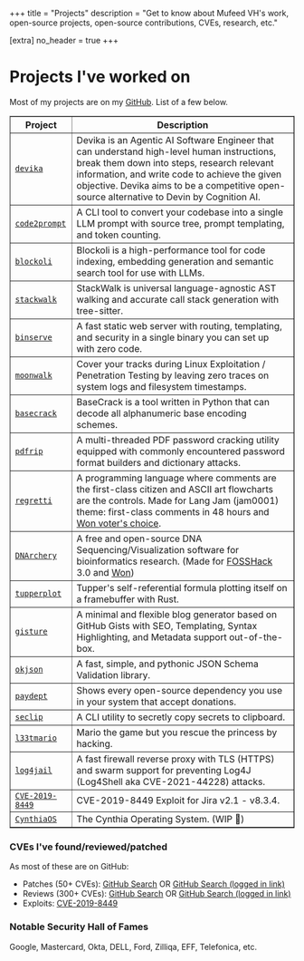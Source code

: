 +++
title = "Projects"
description = "Get to know about Mufeed VH's work, open-source projects, open-source contributions, CVEs, research, etc."

[extra]
no_header = true
+++

# Projects I've worked on

Most of my projects are on my [GitHub](https://github.com/mufeedvh). List of a few below.

<table border="1" cellpadding="5" cellspacing="0">
    <tr>
        <th>Project</th>
        <th>Description</th>
    </tr>
    <tr>
        <td><a href="https://github.com/stitionai/devika" target="_blank"><code>devika</code></a></td>
        <td>Devika is an Agentic AI Software Engineer that can understand high-level human instructions, break them down into steps, research relevant information, and write code to achieve the given objective. Devika aims to be a competitive open-source alternative to Devin by Cognition AI.</td>
    </tr>
    <tr>
        <td><a href="https://github.com/mufeedvh/code2prompt" target="_blank"><code>code2prompt</code></a></td>
        <td>A CLI tool to convert your codebase into a single LLM prompt with source tree, prompt templating, and token counting.</td>
    </tr>
    <tr>
        <td><a href="https://github.com/getAsterisk/blockoli" target="_blank"><code>blockoli</code></a></td>
        <td>Blockoli is a high-performance tool for code indexing, embedding generation and semantic search tool for use with LLMs.</td>
    </tr>
    <tr>
        <td><a href="https://github.com/getAsterisk/stackwalk" target="_blank"><code>stackwalk</code></a></td>
        <td>StackWalk is universal language-agnostic AST walking and accurate call stack generation with tree-sitter.</td>
    </tr>      
    <tr>
        <td><a href="https://github.com/mufeedvh/binserve" target="_blank"><code>binserve</code></a></td>
        <td>A fast static web server with routing, templating, and security in a single binary you can set up with zero code.</td>
    </tr>
    <tr>
        <td><a href="https://github.com/mufeedvh/moonwalk" target="_blank"><code>moonwalk</code></a></td>
        <td>Cover your tracks during Linux Exploitation / Penetration Testing by leaving zero traces on system logs and filesystem timestamps.</td>
    </tr>    
    <tr>
        <td><a href="https://github.com/mufeedvh/basecrack" target="_blank"><code>basecrack</code></a></td>
        <td>BaseCrack is a tool written in Python that can decode all alphanumeric base encoding schemes.</td>
    </tr>
    <tr>
        <td><a href="https://github.com/mufeedvh/pdfrip" target="_blank"><code>pdfrip</code></a></td>
        <td>A multi-threaded PDF password cracking utility equipped with commonly encountered password format builders and dictionary attacks.</td>
    </tr>
    <tr>
        <td><a href="https://github.com/mufeedvh/regretti" target="_blank"><code>regretti</code></a></td>
        <td>A programming language where comments are the first-class citizen and ASCII art flowcharts are the controls. Made for Lang Jam (jam0001) theme: first-class comments in 48 hours and <a href="https://www.youtube.com/watch?v=j7VAw8UfMeA&t=466s">Won voter's choice</a>.</td>
    </tr>
    <tr>
        <td><a href="https://github.com/DNArchery/DNArchery" target="_blank"><code>DNArchery</code></a></td>
        <td>A free and open-source DNA Sequencing/Visualization software for bioinformatics research. (Made for <a href="https://fossunited.org/fosshack">FOSSHack</a> 3.0 and <a href="https://forum.fossunited.org/t/foss-hack-3-0-results/1882">Won</a>)</td>
    </tr>    
    <tr>
        <td><a href="https://github.com/mufeedvh/tupperplot" target="_blank"><code>tupperplot</code></a></td>
        <td>Tupper's self-referential formula plotting itself on a framebuffer with Rust.</td>
    </tr>
    <tr>
        <td><a href="https://github.com/mufeedvh/gisture" target="_blank"><code>gisture</code></a></td>
        <td>A minimal and flexible blog generator based on GitHub Gists with SEO, Templating, Syntax Highlighting, and Metadata support out-of-the-box.</td>
    </tr>      
    <tr>
        <td><a href="https://github.com/mufeedvh/okjson" target="_blank"><code>okjson</code></a></td>
        <td>A fast, simple, and pythonic JSON Schema Validation library.</td>
    </tr>    
    <tr>
        <td><a href="https://github.com/mufeedvh/paydept" target="_blank"><code>paydept</code></a></td>
        <td>Shows every open-source dependency you use in your system that accept donations.</td>
    </tr>   
    <tr>
        <td><a href="https://github.com/mufeedvh/seclip" target="_blank"><code>seclip</code></a></td>
        <td>A CLI utility to secretly copy secrets to clipboard.</td>
    </tr>  
    <tr>
        <td><a href="https://github.com/mufeedvh/l33tmario" target="_blank"><code>l33tmario</code></a></td>
        <td>Mario the game but you rescue the princess by hacking.</td>
    </tr> 
    <tr>
        <td><a href="https://github.com/mufeedvh/log4jail" target="_blank"><code>log4jail</code></a></td>
        <td>A fast firewall reverse proxy with TLS (HTTPS) and swarm support for preventing Log4J (Log4Shell aka CVE-2021-44228) attacks.</td>
    </tr>     
    <tr>
        <td><a href="https://github.com/mufeedvh/CVE-2019-8449" target="_blank"><code>CVE-2019-8449</code></a></td>
        <td>CVE-2019-8449 Exploit for Jira v2.1 - v8.3.4.</td>
    </tr>  
    <tr>
        <td><a href="https://github.com/CynthiaOS/cynthia" target="_blank"><code>CynthiaOS</code></a></td>
        <td>The Cynthia Operating System. (WIP 🚧)</td>
    </tr>                            
</table>

### CVEs I've found/reviewed/patched

As most of these are on GitHub:

- Patches (50+ CVEs): [GitHub Search](https://github.com/search?p=1&q=author%3Amufeedvh+org%3A418sec+is%3Amerged&type=Issues) OR [GitHub Search (logged in link)](https://github.com/search?q=author%3Amufeedvh+org%3A418sec+is%3Amerged&type=pullrequests)
- Reviews (300+ CVEs): [GitHub Search](https://github.com/search?q=reviewed-by%3Amufeedvh+org%3A418sec+is%3Amerged&type=Issues) OR [GitHub Search (logged in link)](https://github.com/search?q=reviewed-by%3Amufeedvh+org%3A418sec+is%3Amerged&type=pullrequests)
- Exploits: [CVE-2019-8449](https://github.com/mufeedvh/CVE-2019-8449)

### Notable Security Hall of Fames

Google, Mastercard, Okta, DELL, Ford, Zilliqa, EFF, Telefonica, etc.